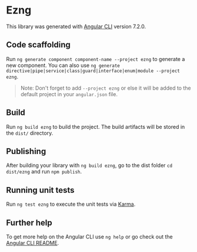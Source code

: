 # Ezng

This library was generated with [Angular CLI](https://github.com/angular/angular-cli) version 7.2.0.

## Code scaffolding

Run `ng generate component component-name --project ezng` to generate a new component. You can also use `ng generate directive|pipe|service|class|guard|interface|enum|module --project ezng`.
> Note: Don't forget to add `--project ezng` or else it will be added to the default project in your `angular.json` file. 

## Build

Run `ng build ezng` to build the project. The build artifacts will be stored in the `dist/` directory.

## Publishing

After building your library with `ng build ezng`, go to the dist folder `cd dist/ezng` and run `npm publish`.

## Running unit tests

Run `ng test ezng` to execute the unit tests via [Karma](https://karma-runner.github.io).

## Further help

To get more help on the Angular CLI use `ng help` or go check out the [Angular CLI README](https://github.com/angular/angular-cli/blob/master/README.md).
